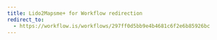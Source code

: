 ```yaml
---
title: Lido2Mapsme+ for Workflow redirection
redirect_to:
  - https://workflow.is/workflows/297ff0d5bb9e4b4681c6f2e6b85926bc
---
```

